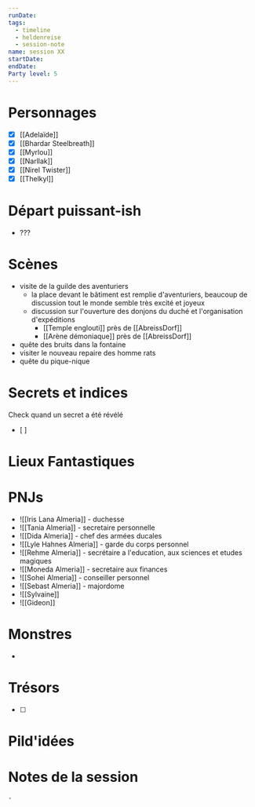 ```yaml
---
runDate: 
tags:
  - timeline
  - heldenreise
  - session-note
name: session XX
startDate: 
endDate:
Party level: 5
---
```



# Personnages
- [x] [[Adelaïde]]
- [x] [[Bhardar Steelbreath]]
- [x] [[Myrlou]]
- [x] [[Narllak]]
- [x] [[Nirel Twister]]
- [x] [[Thelkyl]]

# Départ puissant-ish
- ???

# Scènes
- visite de la guilde des aventuriers
	- la place devant le bâtiment est remplie d'aventuriers, beaucoup de discussion tout le monde semble très excité et joyeux
	- discussion sur l'ouverture des donjons du duché et l'organisation d'expéditions
		- [[Temple englouti]] près de [[AbreissDorf]]
		- [[Arène démoniaque]] près de [[AbreissDorf]]
- quête des bruits dans la fontaine
- visiter le nouveau repaire des homme rats
- quête du pique-nique

# Secrets et indices
Check quand un secret a été révélé
- [ ] 

# Lieux Fantastiques


# PNJs
- ![[Iris Lana Almeria]] - duchesse
- ![[Tania Almeria]] - secretaire personnelle
- ![[Dida Almeria]] - chef des armées ducales
- ![[Lyle Hahnes Almeria]] - garde du corps personnel
- ![[Rehme Almeria]] - secrétaire a l'education, aux sciences et etudes magiques
- ![[Moneda Almeria]] - secretaire aux finances 
- ![[Sohei Almeria]] - conseiller personnel
- ![[Sebast Almeria]] - majordome
- ![[Sylvaine]]
- ![[Gideon]]

# Monstres
- 

# Trésors
- [ ]


# Pild'idées
> 

# Notes de la session

```
- 
```
